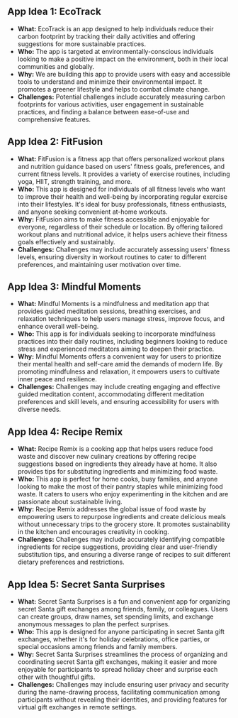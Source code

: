 
## App Idea 1: EcoTrack
   - **What:** EcoTrack is an app designed to help individuals reduce their carbon footprint by tracking their daily activities and offering suggestions for more sustainable practices.
   - **Who:** The app is targeted at environmentally-conscious individuals looking to make a positive impact on the environment, both in their local communities and globally.
   - **Why:** We are building this app to provide users with easy and accessible tools to understand and minimize their environmental impact. It promotes a greener lifestyle and helps to combat climate change.
   - **Challenges:** Potential challenges include accurately measuring carbon footprints for various activities, user engagement in sustainable practices, and finding a balance between ease-of-use and comprehensive features.

## App Idea 2: FitFusion
   - **What:** FitFusion is a fitness app that offers personalized workout plans and nutrition guidance based on users' fitness goals, preferences, and current fitness levels. It provides a variety of exercise routines, including yoga, HIIT, strength training, and more.
   - **Who:** This app is designed for individuals of all fitness levels who want to improve their health and well-being by incorporating regular exercise into their lifestyles. It's ideal for busy professionals, fitness enthusiasts, and anyone seeking convenient at-home workouts.
   - **Why:** FitFusion aims to make fitness accessible and enjoyable for everyone, regardless of their schedule or location. By offering tailored workout plans and nutritional advice, it helps users achieve their fitness goals effectively and sustainably.
   - **Challenges:** Challenges may include accurately assessing users' fitness levels, ensuring diversity in workout routines to cater to different preferences, and maintaining user motivation over time.

## App Idea 3: Mindful Moments
   - **What:** Mindful Moments is a mindfulness and meditation app that provides guided meditation sessions, breathing exercises, and relaxation techniques to help users manage stress, improve focus, and enhance overall well-being.
   - **Who:** This app is for individuals seeking to incorporate mindfulness practices into their daily routines, including beginners looking to reduce stress and experienced meditators aiming to deepen their practice.
   - **Why:** Mindful Moments offers a convenient way for users to prioritize their mental health and self-care amid the demands of modern life. By promoting mindfulness and relaxation, it empowers users to cultivate inner peace and resilience.
   - **Challenges:** Challenges may include creating engaging and effective guided meditation content, accommodating different meditation preferences and skill levels, and ensuring accessibility for users with diverse needs.

## App Idea 4: Recipe Remix
   - **What:** Recipe Remix is a cooking app that helps users reduce food waste and discover new culinary creations by offering recipe suggestions based on ingredients they already have at home. It also provides tips for substituting ingredients and minimizing food waste.
   - **Who:** This app is perfect for home cooks, busy families, and anyone looking to make the most of their pantry staples while minimizing food waste. It caters to users who enjoy experimenting in the kitchen and are passionate about sustainable living.
   - **Why:** Recipe Remix addresses the global issue of food waste by empowering users to repurpose ingredients and create delicious meals without unnecessary trips to the grocery store. It promotes sustainability in the kitchen and encourages creativity in cooking.
   - **Challenges:** Challenges may include accurately identifying compatible ingredients for recipe suggestions, providing clear and user-friendly substitution tips, and ensuring a diverse range of recipes to suit different dietary preferences and restrictions.

## App Idea 5: Secret Santa Surprises
   - **What:** Secret Santa Surprises is a fun and convenient app for organizing secret Santa gift exchanges among friends, family, or colleagues. Users can create groups, draw names, set spending limits, and exchange anonymous messages to plan the perfect surprises.
   - **Who:** This app is designed for anyone participating in secret Santa gift exchanges, whether it's for holiday celebrations, office parties, or special occasions among friends and family members.
   - **Why:** Secret Santa Surprises streamlines the process of organizing and coordinating secret Santa gift exchanges, making it easier and more enjoyable for participants to spread holiday cheer and surprise each other with thoughtful gifts.
   - **Challenges:** Challenges may include ensuring user privacy and security during the name-drawing process, facilitating communication among participants without revealing their identities, and providing features for virtual gift exchanges in remote settings.
